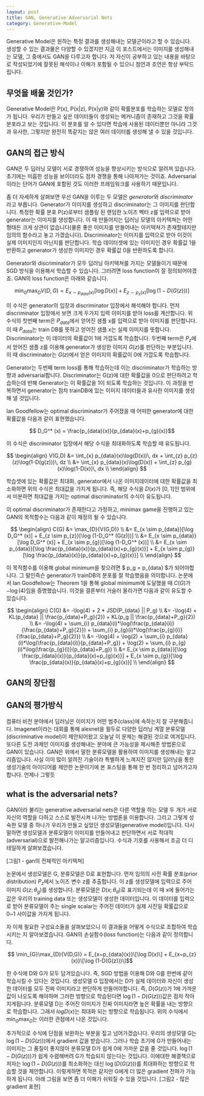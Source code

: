 ```yaml
---
layout: post
title: GAN, Generative Adversarial Nets
category: Generative-Model
---
```


Generative Model은 원하는 특정 결과를 생성해내는 모델군이라고 할 수 있습니다.
생성할 수 있는 결과물은 다양할 수 있겠지만 지금 이 포스트에서는 이미지를 생성해내는 모델, 그 중에서도 GAN을 다루고자 합니다.
저 자신이 공부하고 있는 내용을 바탕으로 작성되었기에 잘못된 해석이나 이해가 포함될 수 있으니 첨언과 조언은 항상 부탁드립니다.

## 무엇을 배울 것인가?

Generative Model은 P(x), P(x|z), P(x|y)와 같이 확률분포를 학습하는 모델로 정의가 됩니다.
우리가 만들고 싶은 데이터들이 생성되는 메커니즘이 존재하고 그것을 확률분포라고 보는 것입니다.
이 분포를 알 수 있다면 학습에 사용된 데이터뿐만 아니라 그것과 유사한, 그렇지만 완전히 똑같지는 않은 여러 데이터를 생성해 낼 수 있을 것입니다.

## GAN의 접근 방식

GAN은 두 딥러닝 모델이 서로 경쟁하여 성능을 향상시키는 방식으로 알려져 있습니다.
초기에는 미흡한 성능을 보이더라도 점차 경쟁을 통해 나아져가는 것이죠.
Adversarial 이라는 단어가 GAN에 포함된 것도 이러한 프레임워크를 사용하기 때문입니다.

좀 더 자세하게 살펴보면 우선 GAN을 이루는 두 모델은 *generator*와 *discriminator*라고 부릅니다.
Generator가 이미지를 생성하고 discriminator는 그 이미지를 판단합니다.
특정한 확률 분포 P(z)로부터 샘플링 된 랜덤한 노이즈 벡터 z를 입력으로 받아 generator는 이미지를 생성합니다.
이 때 만들어지는 딥러닝 모델의 아키텍쳐는 어떤 형태든 크게 상관이 없습니다(물론 좋은 이미지를 만들어내는 아키텍쳐가 존재할테지만 임의의 함수라고 놓고 가겠습니다).
Discriminator는 이미지를 입력으로 받아 이것이 실제 이미지인지 아닌지를 판단합니다.
학습 데이터셋에 있는 이미지인 경우 확률값 1을 반환하고 generator가 생성한 이미지인 경우 확률값 0을 반환하도록 합니다.

Generator와 discriminator가 모두 딥러닝 아키텍쳐를 가지는 모델들이기 때문에 SGD 방식을 이용해서 학습할 수 있습니다.
그러려면 loss function이 잘 정의되어야겠죠.
GAN의 loss function은 아래와 같습니다.

$$ \min_{G}\max_{D}{V(D,G)} = E_{x \sim p_{data}(x)}[\log D(x)] + E_{z \sim p_{z}(x)}[\log (1-D(G(z)))]$$

이 수식은 generator의 입장과 discriminator 입장에서 해석해야 합니다.
먼저 discriminator 입장에서 보면 크게 두가지 입력 이미지를 받아 loss를 계산합니다.
위 수식의 첫번째 term은 $P_{data}$에서 얻어진 샘플 x를 입력으로 받아 이미지를 판단합니다.
이 때 $P_{data}$는 train DB를 뜻하고 얻어진 샘플 x는 실제 이미지를 뜻합니다.
Discriminator는 이 데이터의 확률값이 1에 가깝도록 학습합니다.
두번째 term은 $P_{z}$에서 얻어진 샘플 z를 이용해 generator가 생성한 이미지 $G(z)$를 판단하는 부분입니다.
이 때 discriminator는 $G(z)$에서 얻은 이미지의 확률값이 0에 가깝도록 학습합니다.
  
Generator는 두번째 term loss를 통해 학습하는데 이는 discriminator가 학습하는 방향과 adversarial합니다.
Discriminator는 G(z)에 대한 확률값을 0으로 판단하려고 학습하는데 반해 Generator는 이 확률값을 1이 되도록 학습하는 것입니다.
이 과정을 반복하면서 generator는 점차 trainDB에 있는 이미지 데이터들과 유사한 이미지를 생성해 낼 것입니다.

Ian Goodfellow는 optimal discriminator가 주어졌을 때 어떠한 generator에 대한 확률값을 다음과 같이 표현했습니다.

$$ D_G^* (x) = \frac{p_{data}(x)}{p_{data}(x)+p_{g}(x)}$$

이 수식은 discriminator 입장에서 해당 수식을 최대화하도록 학습할 때 유도됩니다.

$$
\begin{align}
V(G,D) &= \int_{x} p_{data}(x)\log(D(x))\, dx + \int_{z} p_{z}(z)\log(1-D(g(z)))\, dz \\ 
&= \int_{x} p_{data}(x)\log(D(x)) + \int_{z} p_{g}(x)\log(1-D(x))\, dx \\
\end{align}
$$

학습셋에 있는 확률값은 최대화, generator에서 나온 이미지데이터에 대한 확률값을 최소화하면 위의 수식은 최대값을 가지게 됩니다.
즉, 해당 수식을 $D(x)$가 [0, 1]인 범위에서 미분하면 최대값을 가지는 optimal discriminator의 수식이 유도됩니다.
 
이 optimal discriminator가 존재한다고 가정하고, minimax game을 진행하고 있는 GAN의 목적함수는 다음과 같이 재정의 될 수 있습니다.

$$
\begin{align}
C(G) &= \max_{D}{V(G,D)} \\
&= E_{x \sim p_{data}}[\log D_G^* (x)] + E_{z \sim p_{z}}[\log (1-D_G^* (G(z)))] \\ 
&= E_{x \sim p_{data}}[\log D_G^* (x)] + E_{x \sim p_{g}}[\log (1-D_G^* (x))] \\
&= E_{x \sim p_{data}}[\log \frac{p_{data}(x)}{p_{data}(x)+p_{g}(x)}] + E_{x \sim p_{g}}[\log \frac{p_{data}(x)}{p_{data}(x)+p_{g}(x)}] \\
\end{align}
$$

이 목적함수를 이용해 global minimum을 찾으려면 $ p_g = p_{data} $가 되어야합니다.
그 말인즉슨 generator가 trainDB의 분포를 잘 학습했음을 의미합니다.
논문에서 Ian Goodfellow는 Theorem 1을 통해 global minimum에 도달했을 때 $C(G)$가 $-\log(4)$임을 증명했습니다.
이것을 결론부터 거슬러 올라가면 다음과 같이 유도할 수 있습니다.

$$
\begin{align}
C(G) &= -\log(4) + 2 * JSD(P_{data} || P_g) \\
&= -\log(4) + KL(p_{data} || \frac{p_{data}+P_g}{2}) + KL(p_g || \frac{p_{data}+P_g}{2}) \\
&= -\log(4) + \sum_{i} p_{data}(i)*\log(\frac{p_{data}(i)}{\frac{p_{data}+P_g}{2}}) + \sum_{i} p_{g}(i)*\log(\frac{p_{g}(i)}{\frac{p_{data}+P_g}{2}}) \\
&= -\log(4) + \log(2) + \sum_{i} p_{data}(i)*\log(\frac{p_{data}(i)}{p_{data}+P_g}) + \log(2) + \sum_{i} p_{g}(i)*\log(\frac{p_{g}(i)}{p_{data}+P_g}) \\
&= E_{x \sim p_{data}}[\log \frac{p_{data}(x)}{p_{data}(x)+p_{g}(x)}] + E_{x \sim p_{g}}[\log \frac{p_{data}(x)}{p_{data}(x)+p_{g}(x)}] \\
\end{align}
$$ 

## GAN의 장단점

## GAN의 평가방식















컴퓨터 비전 분야에서 딥러닝은 이미지가 어떤 범주(class)에 속하는지 잘 구분해줍니다.
Imagenet이라는 대회를 통해 alexnet을 필두로 다양한 딥러닝 계열 분류모델(discriminative model)이 제안되어왔고 오늘날 이 문제는 해결된 것으로 여겨집니다.
또다른 도전 과제인 이미지를 생성해내는 분야에 큰 가능성을 제시해준 방법론으로 GAN이 있습니다.
GAN은 위에서 말한 분류모델을 활용하여 이미지를 생성해내는 알고리즘입니다.
사실 이미 많이 알려진 기술이라 특별하게 느껴지진 않지만 딥러닝을 통한 생성기술의 아이디어를 제안한 논문이기에 본 포스팅을 통해 한 번 정리하고 넘어가고자 합니다.
언제나 그렇듯 
  
## what is the adversarial nets?

GAN이라 불리는 generative adversarial nets은 다른 역할을 하는 모델 두 개가 서로 자신의 역할을 다하고 스스로 발전시켜 나가는 방법론을 이용합니다.
그리고 그렇게 성숙한 모델 중 하나가 우리가 만들고 싶었던 생성모델(generative model)입니다.
다시 말하면 생성모델과 분류모델이 이미지를 만들어내고 판단하면서 서로 적대적(adversarial)으로 발전해나가는 알고리즘입니다.
수식과 기호를 사용해서 조금 더 디테일하게 살펴보겠습니다.  

[그림1 - gan의 전체적인 아키텍쳐]

논문에서 생성모델은 G, 분류모델은 D로 표현합니다.
먼저 임의의 사전 확률 분포(prior distribution) $P_z$에서 노이즈 변수 z를 추출합니다.
이 z를 생성모델에 입력으로 주어 이미지 $G(z; {\theta_g})$를 생성합니다.
분류모델은 $D(x; {\theta_d})$로 표기되는데 이 때 x에 들어가는 값은 우리의 training data 또는 생성모델이 생성한 데이터입니다.
이 데이터를 입력으로 받아 분류모델이 주는 single scalar는 주어진 데이터가 실제 사진일 확률값으로 0~1 사이값을 가지게 됩니다.

자 이제 필요한 구성요소들을 살펴보았으니 이 결과들을 어떻게 수식으로 조합하여 학습시키는 지 알아보겠습니다.
GAN의 손실함수(loss function)는 다음과 같이 정의합니다.

$$ \min_{G}\max_{D}{V(D,G)} = E_{x~p_{data}(x)}\[\log D(x)\] + E_{x~p_{z}(x)}\[\log (1-D(G(z)))\]$$

한 수식에 D와 G가 모두 담겨있습니다.
즉, SGD 방법을 이용해 D와 G를 한번에 같이 학습시킬 수 있다는 것입니다.
생성모델 G 입장에서는 D가 실제 데이터와 자신이 생성한 데이터를 모두 진짜 이미지라고 판단하게 만들어야합니다.
즉, $D(G(z))$가 1에 가까운 값이 나오도록 해야하며 그러한 방향으로 학습된다면 $\log(1-D(G(z)))$값은 점차 작아지게됩니다.
분류모델 D는 주어진 이미지가 진짜 이미지라면 높은 확률을 내는 방향으로 학습합니다.
그래서 $log D(x)$는 최대화 되는 방향으로 학습됩니다.
위의 수식에서 $\min_{G}\max_{D}$는 이러한 관점에서 나온 것입니다.

추가적으로 수식에 단점을 보완하는 부분을 짚고 넘어가겠습니다.
우리의 생성모델 G는 $\log(1-D(G(z)))$에서 gradient 값을 받습니다.
그러나 학습 초기에 G가 만들어내는 이미지는 그 품질이 좋지않아 분류모델 D가 쉽게 0에 가까운 값을 줄 것입니다.
$\log(1-D(G(z)))$가 쉽게 수렴해버려 G가 학습되지 않는다는 것입니다.
이에대한 해결책으로 저자는 $\log(1-D(G(z)))$를 최소화하는 대신 $\log(D(G(z)))$를 최대화하는 방향으로 학습할 것을 제안합니다.
이렇게하면 목적은 같지만 G에게 더 많은 gradient 전파가 가능하게 됩니다.
아래 그림을 보면 좀 더 이해가 쉬워질 수 있을 것입니다.
[그림2 - 많은 gradient 표현]
